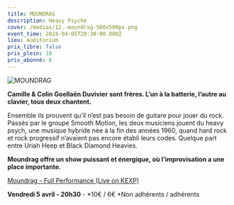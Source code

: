 ```yaml
---
title: MOUNDRAG
description: Heavy Psyche
cover: /medias/12.-moundrag-500x500px.png
event_time: 2024-04-05T20:30:00.000Z
lieu: Auditorium
prix_libre: false
prix_plein: 10
prix_abonné: 6
---
```

![MOUNDRAG](/medias/12.-moundrag-500x500px.png "MOUNDRAG")

**Camille & Colin Goellaën Duvivier sont frères. L’un à la batterie, l’autre au clavier, tous deux chantent.**

Ensemble ils prouvent qu’il n’est pas besoin de guitare pour jouer du rock. Passés par le groupe Smooth Motion, les deux musiciens jouent du heavy psych, une musique hybride née à la fin des années 1960, quand hard rock et rock progressif n’avaient pas encore établi leurs codes. Quelque part entre Uriah Heep et Black Diamond Heavies.

**Moundrag offre un show puissant et énergique, où l’improvisation a une place importante.**

[Moundrag - Full Performance (Live on KEXP)](https://youtu.be/U8b9s2rmwdE)

**Vendredi 5 avril - 20h30** - \*10€ / 6€ \*Non adhérents / adhérents